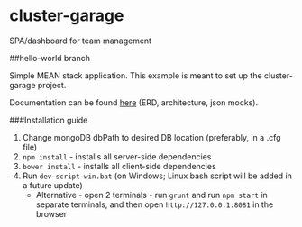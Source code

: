 # cluster-garage
SPA/dashboard for team management

##hello-world branch

Simple MEAN stack application.
This example is meant to set up the cluster-garage project.


Documentation can be found [here](https://github.com/xR86/cluster-garage/tree/hello-world/_documentation) (ERD, architecture, json mocks).

###Installation guide
1. Change mongoDB dbPath to desired DB location (preferably, in a .cfg file)
2. `npm install` - installs all server-side dependencies
3. `bower install` - installs all client-side dependencies
4. Run `dev-script-win.bat` (on Windows; Linux bash script will be added in a future update)
	* Alternative - open 2 terminals - run `grunt` and run `npm start` in separate terminals, and then open `http://127.0.0.1:8081` in the browser
